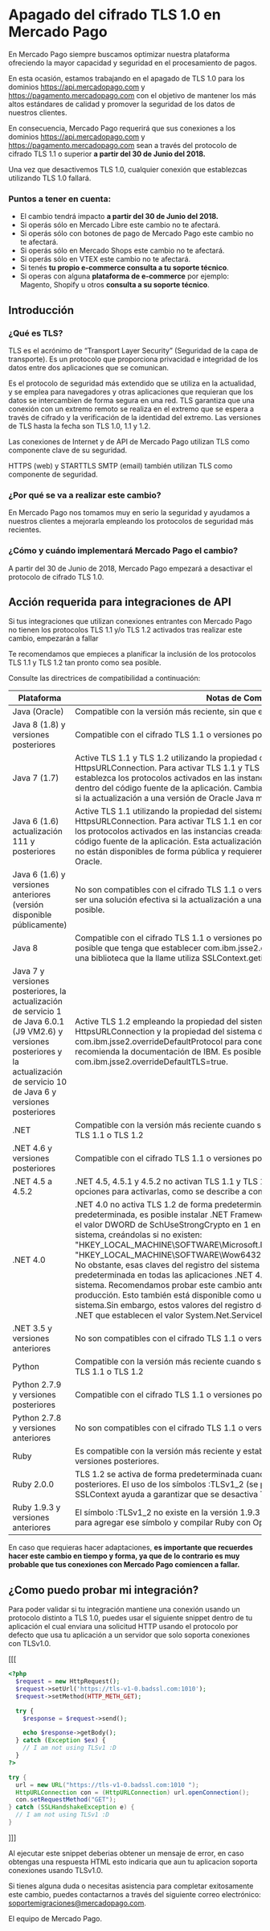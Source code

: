 # Apagado del cifrado TLS 1.0 en Mercado Pago

En Mercado Pago siempre buscamos optimizar nuestra plataforma ofreciendo la mayor capacidad y seguridad en el procesamiento de pagos.

En esta ocasión, estamos trabajando en el apagado de TLS 1.0 para los dominios https://api.mercadopago.com y https://pagamento.mercadopago.com con el objetivo de mantener los más altos estándares de calidad y promover la seguridad de los datos de nuestros clientes.

En consecuencia, Mercado Pago requerirá que sus conexiones a los dominios https://api.mercadopago.com y https://pagamento.mercadopago.com sean a través del protocolo de cifrado TLS 1.1 o superior **a partir del 30 de Junio del 2018.**

Una vez que desactivemos TLS 1.0, cualquier conexión que establezcas utilizando TLS 1.0 fallará.

### Puntos a tener en cuenta:

* El cambio tendrá impacto **a partir del 30 de Junio del 2018.**
* Si operás sólo en Mercado Libre este cambio no te afectará.
* Si operás sólo con botones de pago de Mercado Pago este cambio no te afectará.
* Si operás sólo en Mercado Shops este cambio no te afectará.
* Si operás sólo en VTEX este cambio no te afectará.
* Si tenés **tu propio e-commerce consulta a tu soporte técnico**.
* Si operas con alguna **plataforma de e-commerce** por ejemplo: Magento, Shopify u otros **consulta a su soporte técnico**.

## Introducción

### ¿Qué es TLS?

TLS es el acrónimo de “Transport Layer Security” (Seguridad de la capa de transporte). Es un protocolo que proporciona privacidad e integridad de los datos entre dos aplicaciones que se comunican.

Es el protocolo de seguridad más extendido que se utiliza en la actualidad, y se emplea para navegadores y otras aplicaciones que requieran que los datos se intercambien de forma segura en una red. TLS garantiza que una conexión con un extremo remoto se realiza en el extremo que se espera a través de cifrado y la verificación de la identidad del extremo. Las versiones de TLS hasta la fecha son TLS 1.0, 1.1 y 1.2.

Las conexiones de Internet y de API de Mercado Pago utilizan TLS como componente clave de su seguridad.

HTTPS (web) y STARTTLS SMTP (email) también utilizan TLS como componente de seguridad.

### ¿Por qué se va a realizar este cambio?

En Mercado Pago nos tomamos muy en serio la seguridad y ayudamos a nuestros clientes a mejorarla empleando los protocolos de seguridad más recientes.

### ¿Cómo y cuándo implementará Mercado Pago el cambio?

A partir del 30 de Junio de 2018, Mercado Pago empezará a desactivar el protocolo de cifrado TLS 1.0.


## Acción requerida para integraciones de API

Si tus integraciones que utilizan conexiones entrantes con Mercado Pago no tienen los protocolos TLS 1.1 y/o TLS 1.2 activados tras realizar este cambio, empezarán a fallar

Te recomendamos que empieces a planificar la inclusión de los protocolos TLS 1.1 y TLS 1.2 tan pronto como sea posible.

Consulte las directrices de compatibilidad a continuación:

Plataforma | Notas de Compatibilidad
---------- | -----------------------
Java (Oracle) | Compatible con la versión más reciente, sin que el sistema operativo sea relevante.
Java 8 (1.8) y versiones posteriores | Compatible con el cifrado TLS 1.1 o versiones posteriores de forma predeterminada.
Java 7 (1.7) | Active TLS 1.1 y TLS 1.2 utilizando la propiedad del sistema Java https.protocols para HttpsURLConnection. Para activar TLS 1.1 y TLS 1.2 en conexiones sin HttpsURLConnection, establezca los protocolos activados en las instancias creadas de SSLSocket y SSLEngine dentro del código fuente de la aplicación. Cambiar a IBM Java puede ser una solución efectiva si la actualización a una versión de Oracle Java más reciente no es posible.
Java 6 (1.6) actualización 111 y posteriores | Active TLS 1.1 utilizando la propiedad del sistema Java https.protocols para HttpsURLConnection. Para activar TLS 1.1 en conexiones sin HttpsURLConnection, establezca los protocolos activados en las instancias creadas de SSLSocket y SSLEngine dentro del código fuente de la aplicación. Esta actualización de Java 6 y las actualizaciones posteriores no están disponibles de forma pública y requieren un contrato de asistencia para Java 6 de Oracle.
Java 6 (1.6) y versiones anteriores (versión disponible públicamente) | No son compatibles con el cifrado TLS 1.1 o versiones posteriores. Cambiar a IBM Java puede ser una solución efectiva si la actualización a una versión de Oracle Java más reciente no es posible.
Java 8 | Compatible con el cifrado TLS 1.1 o versiones posteriores de forma predeterminada. Es posible que tenga que establecer com.ibm.jsse2.overrideDefaultTLS=true si su aplicación o una biblioteca que la llame utiliza SSLContext.getinstance("TLS").
Java 7 y versiones posteriores, la actualización de servicio 1 de Java 6.0.1 (J9 VM2.6) y versiones posteriores y la actualización de servicio 10 de Java 6 y versiones posteriores | Active TLS 1.2 empleando la propiedad del sistema de Java https.protocols para HttpsURLConnection y la propiedad del sistema de Java com.ibm.jsse2.overrideDefaultProtocol para conexiones SSLSocket y SSLEngine, según recomienda la documentación de IBM. Es posible que también tenga que establecer com.ibm.jsse2.overrideDefaultTLS=true.
.NET  | Compatible con la versión más reciente cuando se ejecuta en un sistema operativo que admita TLS 1.1 o TLS 1.2
.NET 4.6 y versiones posteriores | Compatible con el cifrado TLS 1.1 o versiones posteriores de forma predeterminada.
.NET 4.5 a 4.5.2 | .NET 4.5, 4.5.1 y 4.5.2 no activan TLS 1.1 y TLS 1.2 de forma predeterminada. Existen dos opciones para activarlas, como se describe a continuación.
.NET 4.0 | .NET 4.0 no activa TLS 1.2 de forma predeterminada. Para activar TLS 1.2 de forma predeterminada, es posible instalar .NET Framework 4.5 o una versión posterior, y establecer el valor DWORD de SchUseStrongCrypto en 1 en las siguientes dos entradas del registro del sistema, creándolas si no existen: "HKEY_LOCAL_MACHINE\SOFTWARE\Microsoft\.NETFramework\v4.0.30319" y "HKEY_LOCAL_MACHINE\SOFTWARE\Wow6432Node\Microsoft\.NETFramework\v4.0.30319". No obstante, esas claves del registro del sistema pueden activar TLS 1.2 de forma predeterminada en todas las aplicaciones .NET 4.0, 4.5, 4.5.1 y 4.5.2 instaladas en ese sistema. Recomendamos probar este cambio antes de implementarlo en sus servidores de producción. Esto también está disponible como un archivo de importación para el registro del sistema.Sin embargo, estos valores del registro del sistema no afectarán a las aplicaciones .NET que establecen el valor System.Net.ServicePointManager.SecurityProtocol.
.NET 3.5 y versiones anteriores | No son compatibles con el cifrado TLS 1.1 o versiones posteriores
Python | Compatible con la versión más reciente cuando se ejecuta en un sistema operativo que admita TLS 1.1 o TLS 1.2
Python 2.7.9 y versiones posteriores | Compatible con el cifrado TLS 1.1 o versiones posteriores de forma predeterminada.
Python 2.7.8 y versiones anteriores | No son compatibles con el cifrado TLS 1.1 o versiones posteriores
Ruby | Es compatible con la versión más reciente y estable cuando se vincula con OpenSSL 1.0.1 o versiones posteriores.
Ruby 2.0.0 | TLS 1.2 se activa de forma predeterminada cuando se utiliza con OpenSSL 1.0.1 o versiones posteriores. El uso de los símbolos :TLSv1_2 (se prefiere) o :TLSv1_1 con ssl_version de SSLContext ayuda a garantizar que se desactiva TLS 1.0 o versiones anteriores.
Ruby 1.9.3 y versiones anteriores | El símbolo :TLSv1_2 no existe en la versión 1.9.3 y anteriores, pero es posible parchear Ruby para agregar ese símbolo y compilar Ruby con OpenSSL 1.0.1 o versiones posteriores.

En caso que requieras hacer adaptaciones, **es importante que recuerdes hacer este cambio en tiempo y forma, ya que de lo contrario es muy probable que tus conexiones con Mercado Pago comiencen a fallar.**

## ¿Como puedo probar mi integración?

Para poder validar si tu integración mantiene una conexión usando un protocolo distinto a TLS 1.0, puedes usar el siguiente snippet dentro de tu aplicación el cual enviara una solicitud HTTP usando el protocolo por defecto que usa tu aplicación a un servidor que solo soporta conexiones con TLSv1.0.

[[[
```php
<?php
  $request = new HttpRequest();
  $request->setUrl('https://tls-v1-0.badssl.com:1010');
  $request->setMethod(HTTP_METH_GET);

  try {
    $response = $request->send();

    echo $response->getBody();
  } catch (Exception $ex) {
    // I am not using TLSv1 :D
  }
?>
```
```java
try {
  url = new URL("https://tls-v1-0.badssl.com:1010 ");
  HttpURLConnection con = (HttpURLConnection) url.openConnection();
  con.setRequestMethod("GET"); 
} catch (SSLHandshakeException e) {
  // I am not using TLSv1 :D
}
```
]]]

Al ejecutar este snippet deberias obtener un mensaje de error, en caso obtengas una respuesta HTML esto indicaria que aun tu aplicacion soporta conexiones usando TLSv1.0.



Si tienes alguna duda o necesitas asistencia para completar exitosamente este cambio, puedes contactarnos a través del siguiente correo electrónico: soportemigraciones@mercadopago.com.

El equipo de Mercado Pago.
